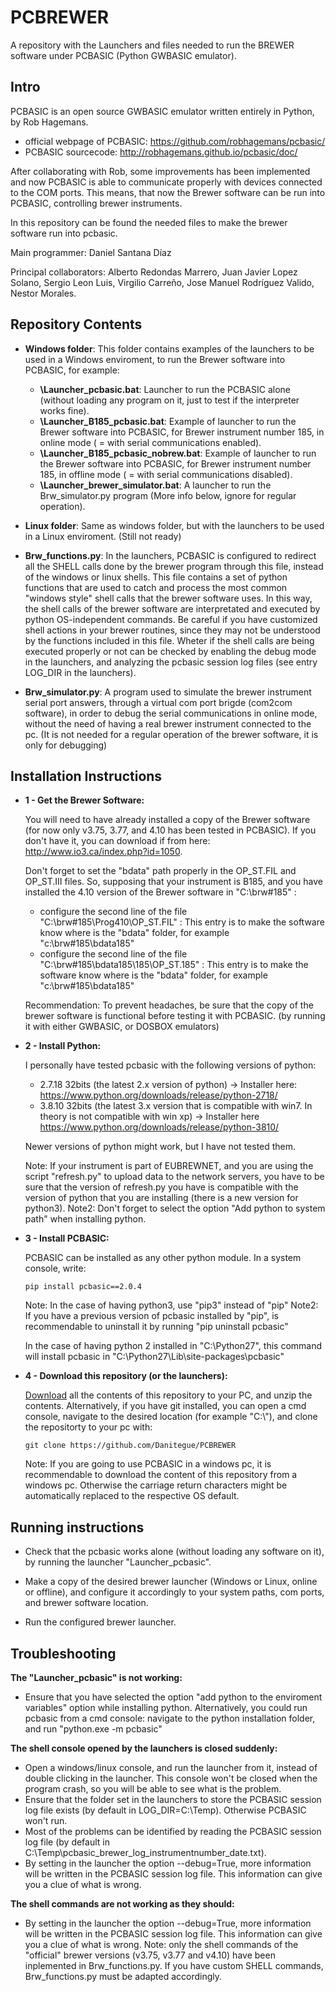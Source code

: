 # PCBREWER
A repository with the Launchers and files needed to run the BREWER software under PCBASIC (Python GWBASIC emulator).


## Intro
PCBASIC is an open source GWBASIC emulator written entirely in Python, by Rob Hagemans. 
- official webpage of PCBASIC: https://github.com/robhagemans/pcbasic/ 
- PCBASIC sourcecode: http://robhagemans.github.io/pcbasic/doc/

After collaborating with Rob, some improvements has been implemented and now PCBASIC is able to communicate properly with devices connected to the COM ports. This means, that now the Brewer software can be run into PCBASIC, controlling brewer instruments.

In this repository can be found the needed files to make the brewer software run into pcbasic.

Main programmer: Daniel Santana Díaz

Principal collaborators: Alberto Redondas Marrero, Juan Javier Lopez Solano, Sergio Leon Luis, Virgilio Carreño, Jose Manuel Rodríguez Valido, Nestor Morales.



## Repository Contents


* **Windows folder**: This folder contains examples of the launchers to be used in a Windows enviroment, to run the Brewer software into PCBASIC, for example:

    * **\Launcher_pcbasic.bat**: Launcher to run the PCBASIC alone (without loading any program on it, just to test if the interpreter works fine).
    * **\Launcher_B185_pcbasic.bat**: Example of launcher to run the Brewer software into PCBASIC, for Brewer instrument number 185, in online mode ( = with serial communications enabled).
    * **\Launcher_B185_pcbasic_nobrew.bat**: Example of launcher to run the Brewer software into PCBASIC, for Brewer instrument number 185, in offline mode ( = with serial communications disabled).
    * **\Launcher_brewer_simulator.bat**: A launcher to run the Brw_simulator.py program (More info below, ignore for regular operation).

* **Linux folder**: Same as windows folder, but with the launchers to be used in a Linux enviroment. (Still not ready)

* **Brw_functions.py**: In the launchers, PCBASIC is configured to redirect all the SHELL calls done by the brewer program through this file, instead of the windows or linux shells. This file contains a set of python functions that are used to catch and process the most common "windows style" shell calls that the brewer software uses. In this way, the shell calls of the brewer software are interpretated and executed by python OS-independent commands. Be careful if you have customized shell actions in your brewer routines, since they may not be understood by the functions included in this file. Wheter if the shell calls are being executed properly or not can be checked by enabling the debug mode in the launchers, and analyzing the pcbasic session log files (see entry LOG_DIR in the launchers).

* **Brw_simulator.py**: A program used to simulate the brewer instrument serial port answers, through a virtual com port brigde (com2com software), in order to debug the serial communications in online mode, without the need of having a real brewer instrument connected to the pc. (It is not needed for a regular operation of the brewer software, it is only for debugging)



## Installation Instructions

- **1 - Get the Brewer Software:**

  You will need to have already installed a copy of the Brewer software (for now only v3.75, 3.77, and 4.10 has been tested in PCBASIC). If you don't have it, you can download if from here: http://www.io3.ca/index.php?id=1050.  

  Don't forget to set the "bdata" path properly in the OP_ST.FIL and OP_ST.III files. So, supposing that your instrument is B185, and you have installed the 4.10 version of the Brewer software in "C:\brw#185" :
  - configure the second line of the file "C:\brw#185\Prog410\OP_ST.FIL" : This entry is to make the software know where is the "bdata" folder, for example "c:\brw#185\bdata185\"
  - configure the second line of the file "C:\brw#185\bdata185\185\OP_ST.185" : This entry is to make the software know where is the "bdata" folder, for example "c:\brw#185\bdata185\"

  Recommendation: To prevent headaches, be sure that the copy of the brewer software is functional before testing it with PCBASIC. (by running it with either GWBASIC, or DOSBOX emulators)



- **2 - Install Python:**

  I personally have tested pcbasic with the following versions of python: 
  - 2.7.18 32bits (the latest 2.x version of python) -> Installer here: https://www.python.org/downloads/release/python-2718/
  - 3.8.10 32bits (the latest 3.x version that is compatible with win7. In theory is not compatible with win xp) -> Installer here https://www.python.org/downloads/release/python-3810/

  Newer versions of python might work, but I have not tested them.

  Note: If your instrument is part of EUBREWNET, and you are using the script "refresh.py" to upload data to the network servers, you have to be sure that the version of refresh.py you have is compatible with the version of python that you are installing (there is a new version for python3).
  Note2: Don't forget to select the option "Add python to system path" when installing python.



- **3 - Install PCBASIC:**

  PCBASIC can be installed as any other python module. In a system console, write: 
  ```
  pip install pcbasic==2.0.4
  ```
  Note: In the case of having python3, use "pip3" instead of "pip"
  Note2: If you have a previous version of pcbasic installed by "pip", is recommendable to uninstall it by running "pip uninstall pcbasic"
  
  In the case of having python 2 installed in "C:\Python27", this command will install pcbasic in "C:\Python27\Lib\site-packages\pcbasic"



- **4 - Download this repository (or the launchers):**

  [Download](https://github.com/Danitegue/PCBREWER/archive/master.zip) all the contents of this repository to your PC, and unzip the contents. 
  Alternatively, if you have git installed, you can open a cmd console, navigate to the desired location (for example "C:\\"), and clone the repositorty to your pc with:
  ```
  git clone https://github.com/Danitegue/PCBREWER
  ```
  Note: If you are going to use PCBASIC in a windows pc, it is recommendable to download the content of this repository from a windows pc. Otherwise the carriage return characters might be automatically replaced to the respective OS default.



## Running instructions
* Check that the pcbasic works alone (without loading any software on it), by running the launcher "Launcher_pcbasic".

* Make a copy of the desired brewer launcher (Windows or Linux, online or offline), and configure it accordingly to your system paths, com ports, and brewer software location. 

* Run the configured brewer launcher.



## Troubleshooting
**The "Launcher_pcbasic" is not working:**
* Ensure that you have selected the option "add python to the enviroment variables" option while installing python. Alternatively, you could run pcbasic from a cmd console: navigate to the python installation folder, and run "python.exe -m pcbasic"

**The shell console opened by the launchers is closed suddenly:**
* Open a windows/linux console, and run the launcher from it, instead of double clicking in the launcher. This console won't be closed when the program crash, so you will be able to see what is the problem.
* Ensure that the folder set in the launchers to store the PCBASIC session log file exists (by default in LOG_DIR=C:\Temp\). Otherwise PCBASIC won't run.
* Most of the problems can be identified by reading the PCBASIC session log file (by default in C:\Temp\pcbasic_brewer_log_instrumentnumber_date.txt). 
* By setting in the launcher the option --debug=True, more information will be written in the PCBASIC session log file. This information can give you a clue of what is wrong. 

**The shell commands are not working as they should:**
* By setting in the launcher the option --debug=True, more information will be written in the PCBASIC session log file. This information can give you a clue of what is wrong. 
Note: only the shell commands of the "official" brewer versions (v3.75, v3.77 and v4.10) have been inplemented in Brw_functions.py. 
If you have custom SHELL commands, Brw_functions.py must be adapted accordingly.




 






